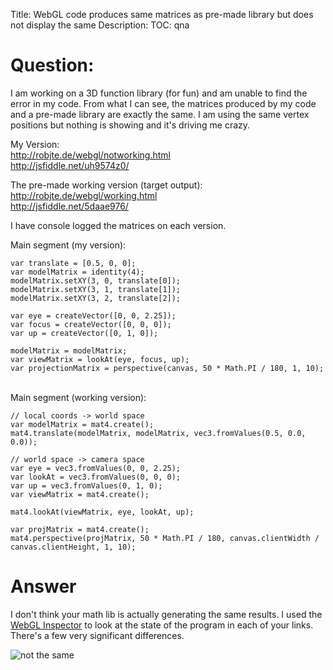 Title: WebGL code produces same matrices as pre-made library but does not display the same
Description:
TOC: qna

# Question:

I am working on a 3D function library (for fun) and am unable to find the error in my code. From what I can see, the matrices produced by my code and a pre-made library are exactly the same. I am using the same vertex positions but nothing is showing and it's driving me crazy.

My Version:<br>
http://robjte.de/webgl/notworking.html<br>
http://jsfiddle.net/uh9574z0/

The pre-made working version (target output):<br>
http://robjte.de/webgl/working.html<br>
http://jsfiddle.net/5daae976/

I have console logged the matrices on each version.

Main segment (my version):

    var translate = [0.5, 0, 0];
    var modelMatrix = identity(4);
    modelMatrix.setXY(3, 0, translate[0]);
    modelMatrix.setXY(3, 1, translate[1]);
    modelMatrix.setXY(3, 2, translate[2]);

    var eye = createVector([0, 0, 2.25]);
    var focus = createVector([0, 0, 0]);
    var up = createVector([0, 1, 0]);

    modelMatrix = modelMatrix;
    var viewMatrix = lookAt(eye, focus, up);
    var projectionMatrix = perspective(canvas, 50 * Math.PI / 180, 1, 10);

<br>
Main segment (working version):

    // local coords -> world space
    var modelMatrix = mat4.create();
    mat4.translate(modelMatrix, modelMatrix, vec3.fromValues(0.5, 0.0, 0.0));

    // world space -> camera space
    var eye = vec3.fromValues(0, 0, 2.25);
    var lookAt = vec3.fromValues(0, 0, 0);
    var up = vec3.fromValues(0, 1, 0);
    var viewMatrix = mat4.create();

    mat4.lookAt(viewMatrix, eye, lookAt, up);

    var projMatrix = mat4.create();
    mat4.perspective(projMatrix, 50 * Math.PI / 180, canvas.clientWidth / canvas.clientHeight, 1, 10);

# Answer

I don't think your math lib is actually generating the same results. I used the [WebGL Inspector](http://benvanik.github.io/WebGL-Inspector/) to look at the state of the program in each of your links. There's a few very significant differences.


![not the same][1]


  [1]: http://i.stack.imgur.com/mWQ3v.gif
